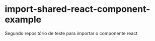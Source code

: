 # import-shared-react-component-example
Segundo repositório de teste para importar o componente react

